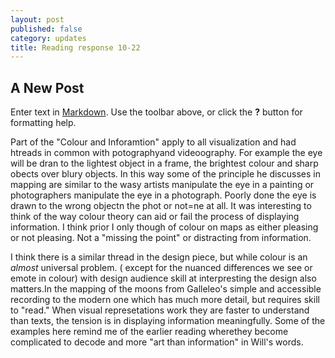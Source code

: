 ```yaml
---
layout: post
published: false
category: updates
title: Reading response 10-22
---
```

## A New Post

Enter text in [Markdown](http://daringfireball.net/projects/markdown/). Use the toolbar above, or click the **?** button for formatting help.

Part of the "Colour and Inforamtion" apply to all visualization and had htreads in common with potographyand videoography. For example the eye will be dran to the lightest object in a frame, the brightest colour and sharp obects over blury objects. In this way some of the principle he discusses in mapping are similar to the wasy artists manipulate the eye in a painting or photographers manipulate the eye in a photograph. Poorly done the eye is drawn to the wrong objectn the phot or not=ne at all. It was interesting to think of the way colour theory can aid or fail the process of displaying information. I think prior I only though of colour on maps as either pleasing or not pleasing. Not a "missing the point" or distracting from information. 

I think there is a similar thread in the design piece, but while colour is an *almost* universal problem. ( except for the nuanced differences we see or emote in colour) with design audience skill at interpresting the design also matters.In the mapping of the moons from Galleleo's simple and accessible recording to the modern one which has much more detail, but requires skill to "read." When visual represetations work they are faster to understand than texts, the tension is in displaying information meaningfully. Some of the examples here remind me of the earlier reading wherethey become complicated to decode and more "art than information" in Will's words.  